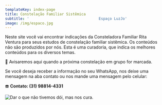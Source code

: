 ```yaml
---
templateKey: index-page
title: Constelação Familiar Sistêmica
subtitle: '                                Espaço LuzJo'
image: /img/espaco.jpg
---
```

Neste site você vai encontrar indicações da Consteladora Familiar Rita Ventura para seus estudos de constelação familiar sistêmica. Os conteúdos não são produzidos por nós. Esta é uma curadoria, que indica os melhores conteúdos para os diversos temas.

📆 Avisaremos aqui quando a próxima constelação em grupo for marcada.

Se você deseja receber a informação no seu WhatsApp, nos deixe uma mensagem na aba contato ou nos mande uma mensagem pelo celular:

☎️ **Contato: (31) 98814-4331**

![Dar o que não tivemos dói, mas nos cura.](/img/985060a1-2039-4e53-9173-7ba5a3390065.jpg "Dar o que não tivemos dói, mas nos cura.")
